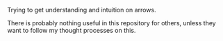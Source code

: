 Trying to get understanding and intuition on arrows.

There is probably nothing useful in this repository for others, unless they
want to follow my thought processes on this.
